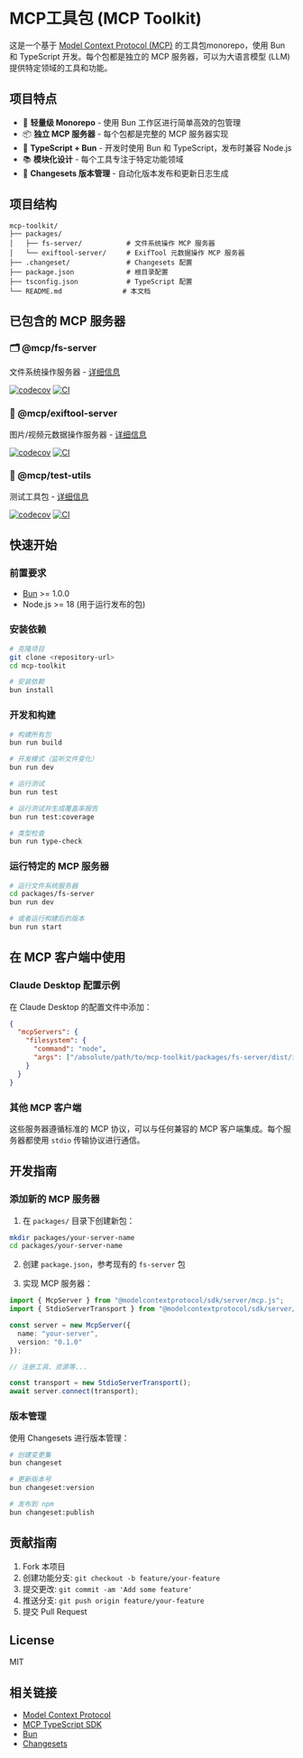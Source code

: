 # MCP工具包 (MCP Toolkit)

这是一个基于 [Model Context Protocol (MCP)](https://modelcontextprotocol.io/) 的工具包monorepo，使用 Bun 和 TypeScript 开发。每个包都是独立的 MCP 服务器，可以为大语言模型 (LLM) 提供特定领域的工具和功能。

## 项目特点

- 🚀 **轻量级 Monorepo** - 使用 Bun 工作区进行简单高效的包管理
- 📦 **独立 MCP 服务器** - 每个包都是完整的 MCP 服务器实现
- 🔧 **TypeScript + Bun** - 开发时使用 Bun 和 TypeScript，发布时兼容 Node.js
- 📚 **模块化设计** - 每个工具专注于特定功能领域
- 🔄 **Changesets 版本管理** - 自动化版本发布和更新日志生成

## 项目结构

```
mcp-toolkit/
├── packages/
│   ├── fs-server/           # 文件系统操作 MCP 服务器
│   └── exiftool-server/     # ExifTool 元数据操作 MCP 服务器
├── .changeset/              # Changesets 配置
├── package.json             # 根目录配置
├── tsconfig.json            # TypeScript 配置
└── README.md               # 本文档
```

## 已包含的 MCP 服务器

### 🗂️ @mcp/fs-server
文件系统操作服务器 - [详细信息](./packages/fs-server/README.md)

[![codecov](https://codecov.io/gh/zkl2333/mcp-toolkit/graph/badge.svg?flag=fs-server)](https://codecov.io/gh/zkl2333/mcp-toolkit)
[![CI](https://github.com/zkl2333/mcp-toolkit/workflows/Test%20%26%20Coverage/badge.svg)](https://github.com/zkl2333/mcp-toolkit/actions)

### 📸 @mcp/exiftool-server
图片/视频元数据操作服务器 - [详细信息](./packages/exiftool-server/README.md)

[![codecov](https://codecov.io/gh/zkl2333/mcp-toolkit/graph/badge.svg?flag=exiftool-server)](https://codecov.io/gh/zkl2333/mcp-toolkit)
[![CI](https://github.com/zkl2333/mcp-toolkit/workflows/Test%20%26%20Coverage/badge.svg)](https://github.com/zkl2333/mcp-toolkit/actions)

### 🧪 @mcp/test-utils
测试工具包 - [详细信息](./packages/test-utils/README.md)

[![codecov](https://codecov.io/gh/zkl2333/mcp-toolkit/graph/badge.svg?flag=test-utils)](https://codecov.io/gh/zkl2333/mcp-toolkit)
[![CI](https://github.com/zkl2333/mcp-toolkit/workflows/Test%20%26%20Coverage/badge.svg)](https://github.com/zkl2333/mcp-toolkit/actions)

## 快速开始

### 前置要求

- [Bun](https://bun.sh/) >= 1.0.0
- Node.js >= 18 (用于运行发布的包)

### 安装依赖

```bash
# 克隆项目
git clone <repository-url>
cd mcp-toolkit

# 安装依赖
bun install
```

### 开发和构建

```bash
# 构建所有包
bun run build

# 开发模式（监听文件变化）
bun run dev

# 运行测试
bun run test

# 运行测试并生成覆盖率报告
bun run test:coverage

# 类型检查
bun run type-check
```

### 运行特定的 MCP 服务器

```bash
# 运行文件系统服务器
cd packages/fs-server
bun run dev

# 或者运行构建后的版本
bun run start
```

## 在 MCP 客户端中使用

### Claude Desktop 配置示例

在 Claude Desktop 的配置文件中添加：

```json
{
  "mcpServers": {
    "filesystem": {
      "command": "node",
      "args": ["/absolute/path/to/mcp-toolkit/packages/fs-server/dist/index.js"]
    }
  }
}
```

### 其他 MCP 客户端

这些服务器遵循标准的 MCP 协议，可以与任何兼容的 MCP 客户端集成。每个服务器都使用 `stdio` 传输协议进行通信。

## 开发指南

### 添加新的 MCP 服务器

1. 在 `packages/` 目录下创建新包：
```bash
mkdir packages/your-server-name
cd packages/your-server-name
```

2. 创建 `package.json`，参考现有的 `fs-server` 包

3. 实现 MCP 服务器：
```typescript
import { McpServer } from "@modelcontextprotocol/sdk/server/mcp.js";
import { StdioServerTransport } from "@modelcontextprotocol/sdk/server/stdio.js";

const server = new McpServer({
  name: "your-server",
  version: "0.1.0"
});

// 注册工具、资源等...

const transport = new StdioServerTransport();
await server.connect(transport);
```

### 版本管理

使用 Changesets 进行版本管理：

```bash
# 创建变更集
bun changeset

# 更新版本号
bun changeset:version

# 发布到 npm
bun changeset:publish
```

## 贡献指南

1. Fork 本项目
2. 创建功能分支: `git checkout -b feature/your-feature`
3. 提交更改: `git commit -am 'Add some feature'`
4. 推送分支: `git push origin feature/your-feature`
5. 提交 Pull Request

## License

MIT

## 相关链接

- [Model Context Protocol](https://modelcontextprotocol.io/)
- [MCP TypeScript SDK](https://github.com/modelcontextprotocol/typescript-sdk)
- [Bun](https://bun.sh/)
- [Changesets](https://github.com/changesets/changesets)
